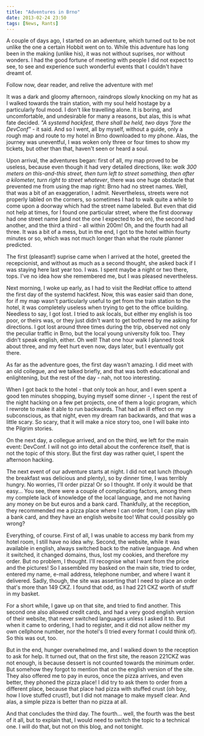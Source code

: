 ```yaml
---
title: "Adventures in Brno"
date: 2013-02-24 23:50
tags: [News, Rants]
---
```


A couple of days ago, I started on an adventure, which turned out to
be not unlike the one a certain Hobbit went on to. While this
adventure has long been in the making (unlike his), it was not without
suprises, nor without wonders. I had the good fortune of meeting with
people I did not expect to see, to see and experience such wonderful
events that I couldn't have dreamt of.

Follow now, dear reader, and relive the adventure with me!

<!-- more -->

It was a dark and gloomy afternoon, raindrops slowly knocking on my
hat as I walked towards the train station, with my soul held hostage
by a particularly foul mood. I don't like travelling alone. It is
boring, and uncomfortable, and undesirable for many a reasons, but
alas, this is what fate decided. *"A systemd hackfest, there
shall be held, two days 'fore the DevConf"* - it said. And so I went,
all by myself, without a guide, only a rough map and route to my hotel
in Brno downloaded to my phone. Alas, the journey was uneventful, I
was woken only three or four times to show my tickets, but other than
that, haven't seen or heard a soul.

Upon arrival, the adventures began: first of all, my map proved to be
useless, because even though it had very detailed directions, like:
*walk 300 meters on this-and-this street, then turn left to street
something, then after a kilometer, turn right to street whatever*,
there was one huge obstacle that prevented me from using the map
right: Brno had no street names. Well, that was a bit of an
exaggeration, I admit. Nevertheless, streets were not properly labled
on the corners, so sometimes I had to walk quite a while to come upon
a doorway which had the street name labeled. But even that did not
help at times, for I found one particular street, where the first
doorway had one street name (and not the one I expected to be on), the
second had another, and the third a third - all within 200m! Oh, and
the fourth had all three. It was a bit of a mess, but in the end, I
got to the hotel within fourty minutes or so, which was not much
longer than what the route planner predicted.

The first (pleasant!) suprise came when I arrived at the hotel,
greeted the recepcionist, and without as much as a second thought, she
asked back if I was staying here last year too. I was. I spent maybe a
night or two there, tops. I've no idea how she remembered me, but I
was pleased nevertheless.

Next morning, I woke up early, as I had to visit the RedHat office to
attend the first day of the systemd hackfest. Now, this was easier
said than done, for if my map wasn't particularly useful to get from
the train station to the hotel, it was completely useless when trying
to get to the office building. Needless to say, I got lost. I tried to
ask locals, but either my english is too poor, or theirs was, or they
just didn't want to get bothered by me asking for directions. I got
lost around three times during the trip, observed not only the
peculiar traffic in Brno, but the local young university folk
too. They didn't speak english, either. Oh well! That one hour walk I
planned took about three, and my feet hurt even now, days later, but I
eventually got there.

As far as the adventure goes, the first day wasn't amazing. I did meet
with an old collegue, and we talked briefly, and that was both
educational and enlightening, but the rest of the day - nah, not too
interesting.

When I got back to the hotel - that only took an hour, and I even
spent a good ten minutes shopping, buying myself some dinner -, I
spent the rest of the night hacking on a few pet projects, one of them
a logic program, which I rewrote to make it able to run
backwards. That had an ill effect on my subconscious, as that night,
even my dream ran backwards, and that was a little scary. So scary,
that it will make a nice story too, one I will bake into the Pilgrim
stories.

On the next day, a collegue arrived, and on the third, we left for the
main event: DevConf. I will not go into detail about the conference
itself, that is not the topic of this story. But the first day was
rather quiet, I spent the afternoon hacking.

The next event of our adventure starts at night. I did not eat lunch
(though the breakfast was delicious and plenty), so by dinner time, I
was terribly hungry. No worries, I'll order pizza! Or so I thought. If
only it would be that easy... You see, there were a couple of
complicating factors, among them my complete lack of knowledge of the
local language, and me not having any money on be but euros and a bank
card. Thankfully, at the reception, they recommended me a pizza place
where I can order from, I can play with a bank card, and they have an
english website too! What could possibly go wrong?

Everything, of course. First of all, I was unable to access my bank
from my hotel room, I still have no idea why. Second, the website,
while it was available in english, always switched back to the native
language. And when it switched, it changed domains, thus, lost my
cookies, and therefore my order. But no problem, I thought. I'll
recognise what I want from the price and the pictures! So I assembled
my basked on the main site, tried to order, entered my name, e-mail
address, telephone number, and where I want it delivered. Sadly,
though, the site was asserting that I need to place an order that's
more than 149 CKZ. I found that odd, as I had 221 CKZ worth of stuff
in my basket.

For a short while, I gave up on that site, and tried to find
another. This second one also allowed credit cards, and had a very
good english version of their website, that never switched languages
unless I asked it to. But when it came to ordering, I had to register,
and it did not allow neither my own cellphone number, nor the hotel's
(I tried every format I could think of). So this was out, too.

But in the end, hunger overwhelmed me, and I walked down to the
reception to ask for help. It turned out, that on the first site, the
reason 221CKZ was not enough, is because dessert is not counted
towards the minimum order. But somehow they forgot to mention that on
the english version of the site. They also offered me to pay in euros,
once the pizza arrives, and even better, they phoned the pizza place!
I did try to ask them to order from a different place, because that
place had pizza with stuffed crust (oh boy, how I love stuffed
crust!), but I did not manage to make myself clear. And alas, a simple
pizza is better than no pizza at all.

And that concludes the third day. The fourth... well, the fourth was
the best of it all, but to explain that, I would need to switch the
topic to a technical one. I will do that, but not on this blog, and
not tonight.
